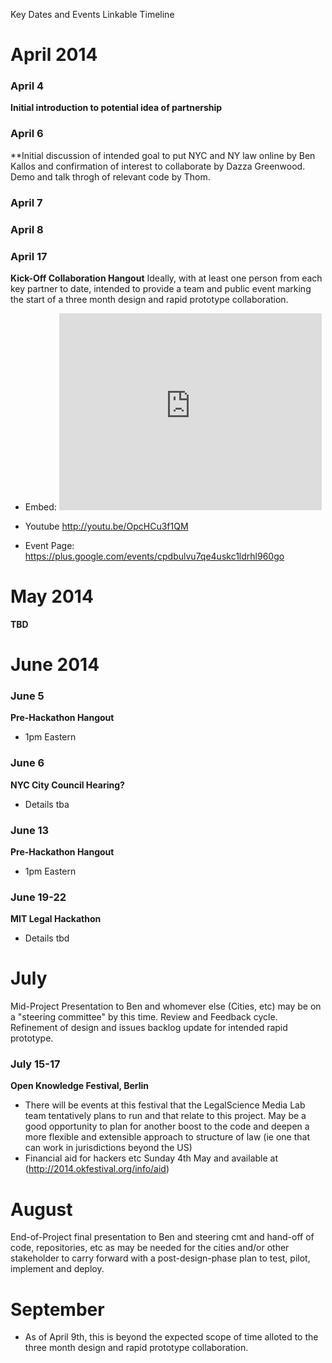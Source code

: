 Key Dates and Events Linkable Timeline

# April 2014

### April 4
**Initial introduction to potential idea of partnership**

### April 6
**Initial discussion of intended goal to put NYC and NY law online by Ben Kallos and confirmation of interest to collaborate by Dazza Greenwood.  Demo and talk throgh of relevant code by Thom.

### April 7 

### April 8

### April 17
**Kick-Off Collaboration Hangout**
Ideally, with at least one person from each key partner to date, intended to provide a team and public event marking the start of a three month design and rapid prototype collaboration.  

- Embed: <iframe width="420" height="315" src="http://www.youtube.com/embed/OpcHCu3f1QM" frameborder="0" allowfullscreen></iframe>

- Youtube http://youtu.be/OpcHCu3f1QM

- Event Page: https://plus.google.com/events/cpdbulvu7qe4uskc1ldrhl960go

# May 2014

**TBD**

# June 2014

### June 5

**Pre-Hackathon Hangout**
* 1pm Eastern

### June 6

**NYC City Council Hearing?**
* Details tba

### June 13
**Pre-Hackathon Hangout**
* 1pm Eastern


### June 19-22

**MIT Legal Hackathon**
* Details tbd


# July

Mid-Project Presentation to Ben and whomever else (Cities, etc) may be on a "steering committee" by this time.  Review and Feedback cycle.  Refinement of design and issues backlog update for intended rapid prototype.

### July 15-17

**Open Knowledge Festival, Berlin**
* There will be events at this festival that the LegalScience Media Lab team tentatively plans to run and that relate to this project.  May be a good opportunity to plan for another boost to the code and deepen a more flexible and extensible approach to structure of law (ie one that can work in jurisdictions beyond the US)
* Financial aid for hackers etc Sunday 4th May and available at (http://2014.okfestival.org/info/aid)


# August 

End-of-Project final presentation to Ben and steering cmt and hand-off of code, repositories, etc as may be needed for the cities and/or other stakeholder to carry forward with a post-design-phase plan to test, pilot, implement and deploy.  

# September

* As of April 9th, this is beyond the expected scope of time alloted to the three month design and rapid prototype collaboration.  
